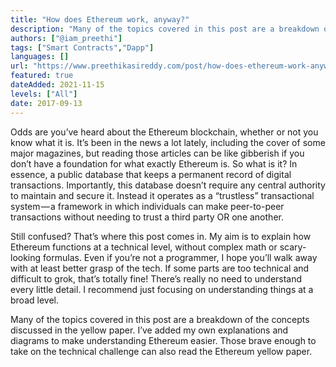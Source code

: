 ```yaml
---
title: "How does Ethereum work, anyway?"
description: "Many of the topics covered in this post are a breakdown of the concepts discussed in the yellow paper. I’ve added my own explanations and diagrams to make it easier."
authors: ["@iam_preethi"]
tags: ["Smart Contracts","Dapp"]
languages: []
url: "https://www.preethikasireddy.com/post/how-does-ethereum-work-anyway"
featured: true
dateAdded: 2021-11-15
levels: ["All"]
date: 2017-09-13
---
```


Odds are you’ve heard about the Ethereum blockchain, whether or not you know what it is. It’s been in the news a lot lately, including the cover of some major magazines, but reading those articles can be like gibberish if you don’t have a foundation for what exactly Ethereum is. So what is it? In essence, a public database that keeps a permanent record of digital transactions. Importantly, this database doesn’t require any central authority to maintain and secure it. Instead it operates as a “trustless” transactional system — a framework in which individuals can make peer-to-peer transactions without needing to trust a third party OR one another.

Still confused? That’s where this post comes in. My aim is to explain how Ethereum functions at a technical level, without complex math or scary-looking formulas. Even if you’re not a programmer, I hope you’ll walk away with at least better grasp of the tech. If some parts are too technical and difficult to grok, that’s totally fine! There’s really no need to understand every little detail. I recommend just focusing on understanding things at a broad level.

Many of the topics covered in this post are a breakdown of the concepts discussed in the yellow paper. I’ve added my own explanations and diagrams to make understanding Ethereum easier. Those brave enough to take on the technical challenge can also read the Ethereum yellow paper.